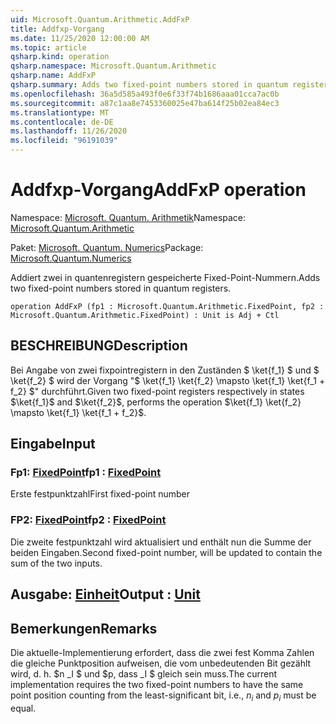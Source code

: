 ```yaml
---
uid: Microsoft.Quantum.Arithmetic.AddFxP
title: Addfxp-Vorgang
ms.date: 11/25/2020 12:00:00 AM
ms.topic: article
qsharp.kind: operation
qsharp.namespace: Microsoft.Quantum.Arithmetic
qsharp.name: AddFxP
qsharp.summary: Adds two fixed-point numbers stored in quantum registers.
ms.openlocfilehash: 36a5d585a493f0e6f33f74b1686aaa01cca7ac0b
ms.sourcegitcommit: a87c1aa8e7453360025e47ba614f25b02ea84ec3
ms.translationtype: MT
ms.contentlocale: de-DE
ms.lasthandoff: 11/26/2020
ms.locfileid: "96191039"
---
```

# <a name="addfxp-operation"></a><span data-ttu-id="bc4d9-102">Addfxp-Vorgang</span><span class="sxs-lookup"><span data-stu-id="bc4d9-102">AddFxP operation</span></span>

<span data-ttu-id="bc4d9-103">Namespace: [Microsoft. Quantum. Arithmetik](xref:Microsoft.Quantum.Arithmetic)</span><span class="sxs-lookup"><span data-stu-id="bc4d9-103">Namespace: [Microsoft.Quantum.Arithmetic](xref:Microsoft.Quantum.Arithmetic)</span></span>

<span data-ttu-id="bc4d9-104">Paket: [Microsoft. Quantum. Numerics](https://nuget.org/packages/Microsoft.Quantum.Numerics)</span><span class="sxs-lookup"><span data-stu-id="bc4d9-104">Package: [Microsoft.Quantum.Numerics](https://nuget.org/packages/Microsoft.Quantum.Numerics)</span></span>


<span data-ttu-id="bc4d9-105">Addiert zwei in quantenregistern gespeicherte Fixed-Point-Nummern.</span><span class="sxs-lookup"><span data-stu-id="bc4d9-105">Adds two fixed-point numbers stored in quantum registers.</span></span>

```qsharp
operation AddFxP (fp1 : Microsoft.Quantum.Arithmetic.FixedPoint, fp2 : Microsoft.Quantum.Arithmetic.FixedPoint) : Unit is Adj + Ctl
```


## <a name="description"></a><span data-ttu-id="bc4d9-106">BESCHREIBUNG</span><span class="sxs-lookup"><span data-stu-id="bc4d9-106">Description</span></span>

<span data-ttu-id="bc4d9-107">Bei Angabe von zwei fixpointregistern in den Zuständen $ \ket{f_1} $ und $ \ket{f_2} $ wird der Vorgang "$ \ket{f_1} \ket{f_2} \mapsto \ket{f_1} \ket{f_1 + f_2} $" durchführt.</span><span class="sxs-lookup"><span data-stu-id="bc4d9-107">Given two fixed-point registers respectively in states $\ket{f_1}$ and $\ket{f_2}$, performs the operation $\ket{f_1} \ket{f_2} \mapsto \ket{f_1} \ket{f_1 + f_2}$.</span></span>

## <a name="input"></a><span data-ttu-id="bc4d9-108">Eingabe</span><span class="sxs-lookup"><span data-stu-id="bc4d9-108">Input</span></span>

### <a name="fp1--fixedpoint"></a><span data-ttu-id="bc4d9-109">Fp1: [FixedPoint](xref:Microsoft.Quantum.Arithmetic.FixedPoint)</span><span class="sxs-lookup"><span data-stu-id="bc4d9-109">fp1 : [FixedPoint](xref:Microsoft.Quantum.Arithmetic.FixedPoint)</span></span>

<span data-ttu-id="bc4d9-110">Erste festpunktzahl</span><span class="sxs-lookup"><span data-stu-id="bc4d9-110">First fixed-point number</span></span>


### <a name="fp2--fixedpoint"></a><span data-ttu-id="bc4d9-111">FP2: [FixedPoint](xref:Microsoft.Quantum.Arithmetic.FixedPoint)</span><span class="sxs-lookup"><span data-stu-id="bc4d9-111">fp2 : [FixedPoint](xref:Microsoft.Quantum.Arithmetic.FixedPoint)</span></span>

<span data-ttu-id="bc4d9-112">Die zweite festpunktzahl wird aktualisiert und enthält nun die Summe der beiden Eingaben.</span><span class="sxs-lookup"><span data-stu-id="bc4d9-112">Second fixed-point number, will be updated to contain the sum of the two inputs.</span></span>



## <a name="output--unit"></a><span data-ttu-id="bc4d9-113">Ausgabe: [Einheit](xref:microsoft.quantum.lang-ref.unit)</span><span class="sxs-lookup"><span data-stu-id="bc4d9-113">Output : [Unit](xref:microsoft.quantum.lang-ref.unit)</span></span>



## <a name="remarks"></a><span data-ttu-id="bc4d9-114">Bemerkungen</span><span class="sxs-lookup"><span data-stu-id="bc4d9-114">Remarks</span></span>

<span data-ttu-id="bc4d9-115">Die aktuelle-Implementierung erfordert, dass die zwei fest Komma Zahlen die gleiche Punktposition aufweisen, die vom unbedeutenden Bit gezählt wird, d. h. $n _I $ und $p, dass _I $ gleich sein muss.</span><span class="sxs-lookup"><span data-stu-id="bc4d9-115">The current implementation requires the two fixed-point numbers to have the same point position counting from the least-significant bit, i.e., $n_i$ and $p_i$ must be equal.</span></span>
